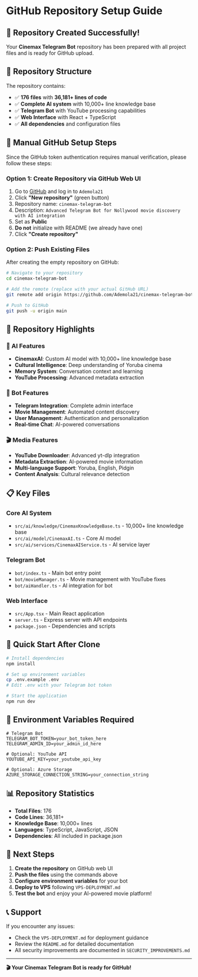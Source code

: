 # GitHub Repository Setup Guide

## 🚀 Repository Created Successfully!

Your **Cinemax Telegram Bot** repository has been prepared with all project files and is ready for GitHub upload.

## 📁 Repository Structure

The repository contains:
- ✅ **176 files** with **36,181+ lines of code**
- ✅ **Complete AI system** with 10,000+ line knowledge base
- ✅ **Telegram Bot** with YouTube processing capabilities
- ✅ **Web Interface** with React + TypeScript
- ✅ **All dependencies** and configuration files

## 🔧 Manual GitHub Setup Steps

Since the GitHub token authentication requires manual verification, please follow these steps:

### Option 1: Create Repository via GitHub Web UI
1. Go to [GitHub](https://github.com) and log in to `Ademola21`
2. Click **"New repository"** (green button)
3. Repository name: `cinemax-telegram-bot`
4. Description: `Advanced Telegram Bot for Nollywood movie discovery with AI integration`
5. Set as **Public**
6. **Do not** initialize with README (we already have one)
7. Click **"Create repository"**

### Option 2: Push Existing Files
After creating the empty repository on GitHub:

```bash
# Navigate to your repository
cd cinemax-telegram-bot

# Add the remote (replace with your actual GitHub URL)
git remote add origin https://github.com/Ademola21/cinemax-telegram-bot.git

# Push to GitHub
git push -u origin main
```

## 🎯 Repository Highlights

### 🤖 AI Features
- **CinemaxAI**: Custom AI model with 10,000+ line knowledge base
- **Cultural Intelligence**: Deep understanding of Yoruba cinema
- **Memory System**: Conversation context and learning
- **YouTube Processing**: Advanced metadata extraction

### 📱 Bot Features
- **Telegram Integration**: Complete admin interface
- **Movie Management**: Automated content discovery
- **User Management**: Authentication and personalization
- **Real-time Chat**: AI-powered conversations

### 🎬 Media Features
- **YouTube Downloader**: Advanced yt-dlp integration
- **Metadata Extraction**: AI-powered movie information
- **Multi-language Support**: Yoruba, English, Pidgin
- **Content Analysis**: Cultural relevance detection

## 📋 Key Files

### Core AI System
- `src/ai/knowledge/CinemaxKnowledgeBase.ts` - 10,000+ line knowledge base
- `src/ai/model/CinemaxAI.ts` - Core AI model
- `src/ai/services/CinemaxAIService.ts` - AI service layer

### Telegram Bot
- `bot/index.ts` - Main bot entry point
- `bot/movieManager.ts` - Movie management with YouTube fixes
- `bot/aiHandler.ts` - AI integration for bot

### Web Interface
- `src/App.tsx` - Main React application
- `server.ts` - Express server with API endpoints
- `package.json` - Dependencies and scripts

## 🚀 Quick Start After Clone

```bash
# Install dependencies
npm install

# Set up environment variables
cp .env.example .env
# Edit .env with your Telegram bot token

# Start the application
npm run dev
```

## 🔐 Environment Variables Required

```env
# Telegram Bot
TELEGRAM_BOT_TOKEN=your_bot_token_here
TELEGRAM_ADMIN_ID=your_admin_id_here

# Optional: YouTube API
YOUTUBE_API_KEY=your_youtube_api_key

# Optional: Azure Storage
AZURE_STORAGE_CONNECTION_STRING=your_connection_string
```

## 📊 Repository Statistics

- **Total Files**: 176
- **Code Lines**: 36,181+
- **Knowledge Base**: 10,000+ lines
- **Languages**: TypeScript, JavaScript, JSON
- **Dependencies**: All included in package.json

## 🎉 Next Steps

1. **Create the repository** on GitHub web UI
2. **Push the files** using the commands above
3. **Configure environment variables** for your bot
4. **Deploy to VPS** following `VPS-DEPLOYMENT.md`
5. **Test the bot** and enjoy your AI-powered movie platform!

## 📞 Support

If you encounter any issues:
- Check the `VPS-DEPLOYMENT.md` for deployment guidance
- Review the `README.md` for detailed documentation
- All security improvements are documented in `SECURITY_IMPROVEMENTS.md`

---

**🎬 Your Cinemax Telegram Bot is ready for GitHub!**